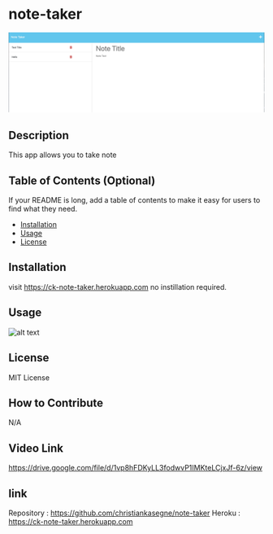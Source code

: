 # note-taker

![alt text](./public/assets/image/Screenshot%202023-05-21%20at%207.44.45%20PM.png)

## Description
This app allows you to take note
## Table of Contents (Optional)

If your README is long, add a table of contents to make it easy for users to find what they need.

- [Installation](#installation)
- [Usage](#usage)
- [License](#license)

## Installation

visit https://ck-note-taker.herokuapp.com no instillation required.

## Usage

![alt text](assets/images/screenshot.png)


## License

MIT License

## How to Contribute

N/A

## Video Link
https://drive.google.com/file/d/1vp8hFDKyLL3fodwvP1IMKteLCjxJf-6z/view

##  link
Repository : https://github.com/christiankasegne/note-taker
Heroku : https://ck-note-taker.herokuapp.com
